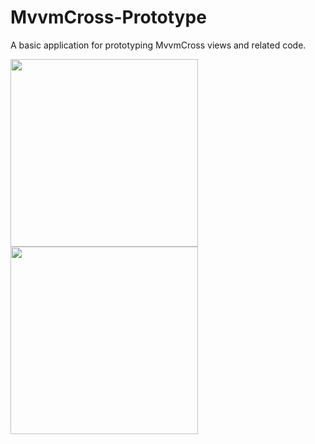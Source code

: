 # MvvmCross-Prototype
A basic application for prototyping MvvmCross views and related code.

<img src="https://cloud.githubusercontent.com/assets/4852409/14118742/bc46b9da-f59f-11e5-8fde-fe32584f2d7e.gif" width="300" />
<img src="https://cloud.githubusercontent.com/assets/4852409/14118741/bc45b058-f59f-11e5-9262-5c6b777023d8.gif" width="300" />

